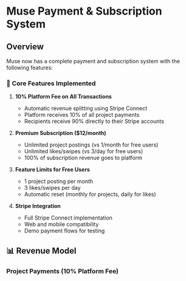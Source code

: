 # Muse Payment & Subscription System

## Overview

Muse now has a complete payment and subscription system with the following features:

### 🎯 Core Features Implemented

1. **10% Platform Fee on All Transactions**
   - Automatic revenue splitting using Stripe Connect
   - Platform receives 10% of all project payments
   - Recipients receive 90% directly to their Stripe accounts

2. **Premium Subscription ($12/month)**
   - Unlimited project postings (vs 1/month for free users)
   - Unlimited likes/swipes (vs 3/day for free users)
   - 100% of subscription revenue goes to platform

3. **Feature Limits for Free Users**
   - 1 project posting per month
   - 3 likes/swipes per day
   - Automatic reset (monthly for projects, daily for likes)

4. **Stripe Integration**
   - Full Stripe Connect implementation
   - Web and mobile compatibility
   - Demo payment flows for testing

## 📊 Revenue Model

### Project Payments (10% Platform Fee)